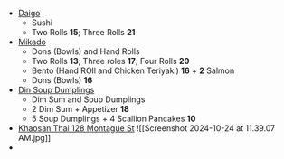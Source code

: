 - [Daigo](https://daigo-hand-roll-bar.square.site/)
	- Sushi 
	- Two Rolls **15**; Three Rolls **21**
- [Mikado](https://static1.squarespace.com/static/64a88b6f0594142d55dff7d6/t/6697fa8e56e3c6049e9fcb5b/1721236110867/Mikado_Special+Roll.pdf)
	- Dons (Bowls) and Hand Rolls
	- Two Rolls **13**; Three roles **17**; Four Rolls **20**
	- Bento (Hand ROll and Chicken Teriyaki) **16** + **2** Salmon
	- Dons (Bowls) **16**
- [Din Soup Dumplings](https://order.mealkeyway.com/customer/release/index?mid=41326d336e6e4e58675576736353416566722b5377773d3d#/main)
	- Dim Sum and Soup Dumplings
	- 2 Dim Sum + Appetizer **18**
	- 5 Soup Dumplings + 4 Scallion Pancakes **10**
- [Khaosan Thai 128 Montague St](https://www.khaosannyc.com/delivery)
		![[Screenshot 2024-10-24 at 11.39.07 AM.jpg]]
- 